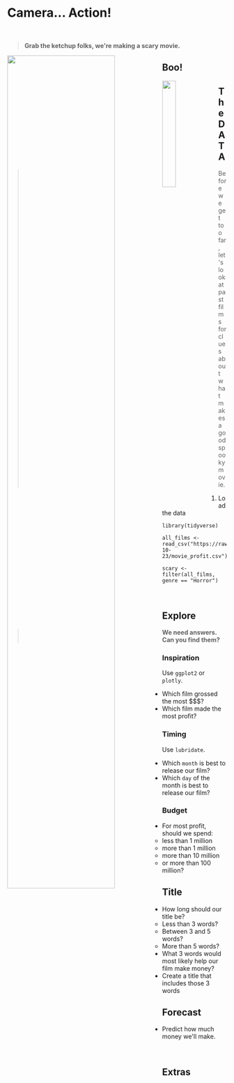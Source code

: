 # Camera... Action!

<br>

> **Grab the ketchup folks, we're making a scary movie.**
>


<img src="https://i.pinimg.com/564x/fe/9c/32/fe9c3239eb69dbc16ee4e78bd386ebc5.jpg" align="left" width="70%">

## Boo!

<img src="https://i.pinimg.com/originals/5b/4d/6b/5b4d6be9dbe61d57eacf3e467fbb4ea8.png" width="25%" align="left" >


## The DATA

> Before we get too far, let's look at past films for clues about what makes a good spooky movie.


1. Load the data

```{r}
library(tidyverse)

all_films <- read_csv("https://raw.githubusercontent.com/rfordatascience/tidytuesday/master/data/2018/2018-10-23/movie_profit.csv")

scary <- filter(all_films, genre == "Horror")
```

<br>

## Explore

> **We need answers. Can you find them?**

### Inspiration

Use `ggplot2` or `plotly`.

- Which film grossed the most $$$?  
- Which film made the most profit?

### Timing

Use `lubridate`.

- Which `month` is best to release our film?
- Which `day` of the month is best to release our film?

### Budget

- For most profit, should we spend: 
    - less than 1 million
    - more than 1 million
    - more than 10 million
    - or more than 100 million?

## Title

- How long should our title be?
    - Less than 3 words?
    - Between 3 and 5 words?
    - More than 5 words?
- What 3 words would most likely help our film make money?
- Create a title that includes those 3 words   
 
## Forecast 
- Predict how much money we'll make.


<br>

## Extras



